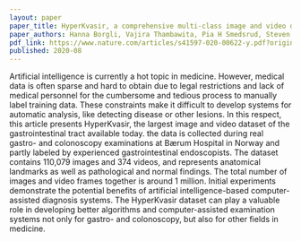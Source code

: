 ```yaml
---
layout: paper
paper_title: HyperKvasir, a comprehensive multi-class image and video dataset for gastrointestinal endoscopy
paper_authors: Hanna Borgli, Vajira Thambawita, Pia H Smedsrud, Steven Hicks, Debesh Jha, Sigrun L Eskeland, Kristin Ranheim Randel, Konstantin Pogorelov, Mathias Lux, Duc Tien Dang Nguyen, Dag Johansen, Carsten Griwodz, Håkon K Stensland, Enrique Garcia-Ceja, Peter T Schmidt, Hugo L Hammer, Michael A Riegler, Pål Halvorsen, Thomas de Lange
pdf_link: https://www.nature.com/articles/s41597-020-00622-y.pdf?origin=ppub
published: 2020-08
---
```


Artificial intelligence is currently a hot topic in medicine. However, 
medical data is often sparse and hard to obtain due to legal restrictions and lack of 
medical personnel for the cumbersome and tedious process to manually label training data. 
These constraints make it difficult to develop systems for automatic analysis, like detecting disease or other lesions. 
In this respect, this article presents HyperKvasir, the largest image and video dataset of the gastrointestinal tract available today. 
the data is collected during real gastro- and colonoscopy examinations at Bærum Hospital in Norway and partly labeled by experienced 
gastrointestinal endoscopists. The dataset contains 110,079 images and 374 videos, and represents anatomical landmarks as well as 
pathological and normal findings. The total number of images and video frames together is around 1 million. Initial experiments 
demonstrate the potential benefits of artificial intelligence-based computer-assisted diagnosis systems. The HyperKvasir dataset 
can play a valuable role in developing better algorithms and computer-assisted examination systems not only for gastro- and colonoscopy, 
but also for other fields in medicine.
